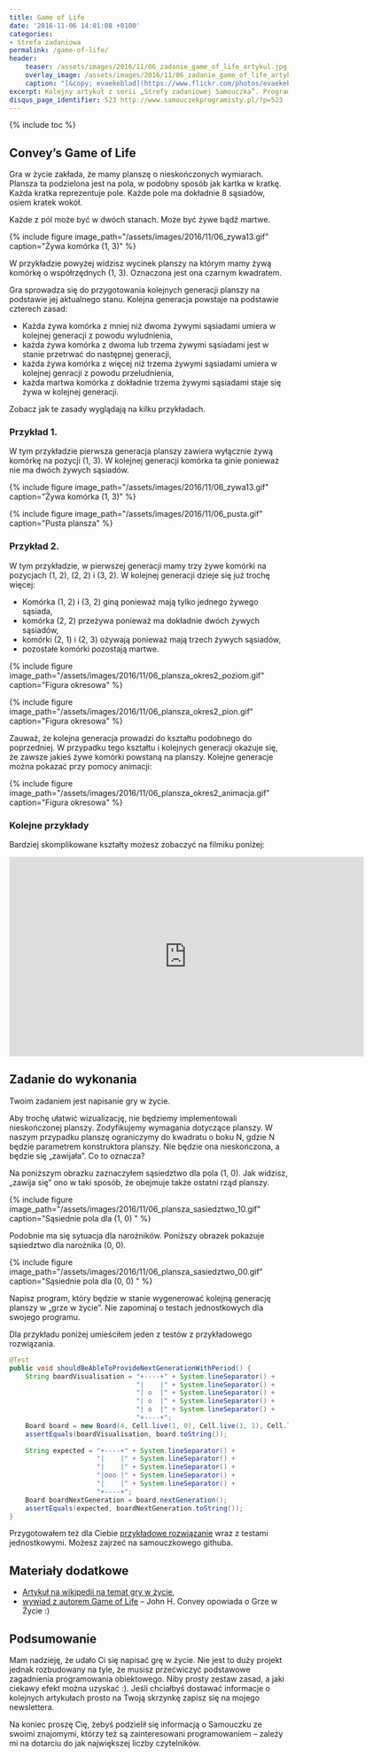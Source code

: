 ```yaml
---
title: Game of Life
date: '2016-11-06 14:01:08 +0100'
categories:
- Strefa zadaniowa
permalink: /game-of-life/
header:
    teaser: /assets/images/2016/11/06_zadanie_game_of_life_artykul.jpg
    overlay_image: /assets/images/2016/11/06_zadanie_game_of_life_artykul.jpg
    caption: "[&copy; evaekeblad](https://www.flickr.com/photos/evaekeblad/916121748/sizes/l)"
excerpt: Kolejny artykuł z serii „Strefy zadaniowej Samouczka”. Programowania najlepiej uczyć się rozwiązując konkretne problemy. Artykuł ten stawia przed Tobą właśnie taki problem. Dzisiejszym zadaniem będzie „Gra w życie” :). W każdym momencie możesz też spojrzeć do przykładowego rozwiązania, które dla Ciebie przygotowałem.
disqus_page_identifier: 523 http://www.samouczekprogramisty.pl/?p=523
---
```


{% include toc %}

## Convey’s Game of Life

Gra w życie zakłada, że mamy planszę o nieskończonych wymiarach. Plansza ta podzielona jest na pola, w podobny sposób jak kartka w kratkę. Każda kratka reprezentuje pole. Każde pole ma dokładnie 8 sąsiadów, osiem kratek wokół.

Każde z pól może być w dwóch stanach. Może być żywe bądź martwe.

{% include figure image_path="/assets/images/2016/11/06_zywa13.gif" caption="Żywa komórka (1, 3)" %}

W przykładzie powyżej widzisz wycinek planszy na którym mamy żywą komórkę o współrzędnych (1, 3). Oznaczona jest ona czarnym kwadratem.

Gra sprowadza się do przygotowania kolejnych generacji planszy na podstawie jej aktualnego stanu. Kolejna generacja powstaje na podstawie czterech zasad:

- Każda żywa komórka z mniej niż dwoma żywymi sąsiadami umiera w kolejnej generacji z powodu wyludnienia,
- każda żywa komórka z dwoma lub trzema żywymi sąsiadami jest w stanie przetrwać do następnej generacji,
- każda żywa komórka z więcej niż trzema żywymi sąsiadami umiera w kolejnej genracji z powodu przeludnienia,
- każda martwa komórka z dokładnie trzema żywymi sąsiadami staje się żywa w kolejnej generacji.

Zobacz jak te zasady wyglądają na kilku przykładach.

### Przykład 1.

W tym przykładzie pierwsza generacja planszy zawiera wyłącznie żywą komórkę na pozycji (1, 3). W kolejnej generacji komórka ta ginie ponieważ nie ma dwóch żywych sąsiadów.

{% include figure image_path="/assets/images/2016/11/06_zywa13.gif" caption="Żywa komórka (1, 3)" %}

{% include figure image_path="/assets/images/2016/11/06_pusta.gif" caption="Pusta plansza" %}

### Przykład 2.

W tym przykładzie, w pierwszej generacji mamy trzy żywe komórki na pozycjach (1, 2), (2, 2) i (3, 2). W kolejnej generacji dzieje się już trochę więcej:
- Komórka (1, 2) i (3, 2) giną ponieważ mają tylko jednego żywego sąsiada,
- komórka (2, 2) przeżywa ponieważ ma dokładnie dwóch żywych sąsiadów,
- komórki (2, 1) i (2, 3) ożywają ponieważ mają trzech żywych sąsiadów,
- pozostałe komórki pozostają martwe.

{% include figure image_path="/assets/images/2016/11/06_plansza_okres2_poziom.gif" caption="Figura okresowa" %}

{% include figure image_path="/assets/images/2016/11/06_plansza_okres2_pion.gif" caption="Figura okresowa" %}

Zauważ, że kolejna generacja prowadzi do kształtu podobnego do poprzedniej. W przypadku tego kształtu i kolejnych generacji okazuje się, że zawsze jakieś żywe komórki powstaną na planszy. Kolejne generacje można pokazać przy pomocy animacji:

{% include figure image_path="/assets/images/2016/11/06_plansza_okres2_animacja.gif" caption="Figura okresowa" %}

### Kolejne przykłady

Bardziej skomplikowane kształty możesz zobaczyć na filmiku poniżej:

<iframe width="640" height="360" src="https://www.youtube-nocookie.com/embed/C2vgICfQawE?controls=1&showinfo=1&t=1m11s" frameborder="0" allowfullscreen></iframe>

## Zadanie do wykonania

Twoim zadaniem jest napisanie gry w życie.

Aby trochę ułatwić wizualizację, nie będziemy implementowali nieskończonej planszy. Zodyfikujemy wymagania dotyczące planszy. W naszym przypadku planszę ograniczymy do kwadratu o boku N, gdzie N będzie parametrem konstruktora planszy. Nie będzie ona nieskończona, a będzie się „zawijała”. Co to oznacza?

Na poniższym obrazku zaznaczyłem sąsiedztwo dla pola (1, 0). Jak widzisz, „zawija się” ono w taki sposób, że obejmuje także ostatni rząd planszy.

{% include figure image_path="/assets/images/2016/11/06_plansza_sasiedztwo_10.gif" caption="Sąsiednie pola dla (1, 0) " %}

Podobnie ma się sytuacja dla narożników. Poniższy obrazek pokazuje sąsiedztwo dla narożnika (0, 0).

{% include figure image_path="/assets/images/2016/11/06_plansza_sasiedztwo_00.gif" caption="Sąsiednie pola dla (0, 0) " %}

Napisz program, który będzie w stanie wygenerować kolejną generację planszy w „grze w życie”. Nie zapominaj o testach jednostkowych dla swojego programu.

Dla przykładu poniżej umieściłem jeden z testów z przykładowego rozwiązania.

```java
@Test
public void shouldBeAbleToProvideNextGenerationWithPeriod() {
    String boardVisualisation = "+----+" + System.lineSeparator() +
                                "|    |" + System.lineSeparator() +
                                "| o  |" + System.lineSeparator() +
                                "| o  |" + System.lineSeparator() +
                                "| o  |" + System.lineSeparator() +
                                "+----+";
    Board board = new Board(4, Cell.live(1, 0), Cell.live(1, 1), Cell.live(1, 2));
    assertEquals(boardVisualisation, board.toString());
 
    String expected = "+----+" + System.lineSeparator() +
                      "|    |" + System.lineSeparator() +
                      "|    |" + System.lineSeparator() +
                      "|ooo |" + System.lineSeparator() +
                      "|    |" + System.lineSeparator() +
                      "+----+";
    Board boardNextGeneration = board.nextGeneration();
    assertEquals(expected, boardNextGeneration.toString());
}
```

Przygotowałem też dla Ciebie [przykładowe rozwiązanie](https://github.com/SamouczekProgramisty/StrefaZadaniowaSamouka/tree/master/03_game_of_life) wraz z testami jednostkowymi. Możesz zajrzeć na samouczkowego githuba.

## Materiały dodatkowe

- [Artykuł na wikipedii na temat gry w życie](https://en.wikipedia.org/wiki/Conway%27s_Game_of_Life),
- [wywiad z autorem Game of Life](https://www.youtube.com/watch?v=R9Plq-D1gEk) – John H. Convey opowiada o Grze w Życie :)

## Podsumowanie

Mam nadzieję, że udało Ci się napisać grę w życie. Nie jest to duży projekt jednak rozbudowany na tyle, że musisz przećwiczyć podstawowe zagadnienia programowania obiektowego. Niby prosty zestaw zasad, a jaki ciekawy efekt można uzyskać :). Jeśli chciałbyś dostawać informacje o kolejnych artykułach prosto na Twoją skrzynkę zapisz się na mojego newslettera.

Na koniec proszę Cię, żebyś podzielił się informacją o Samouczku ze swoimi znajomymi, którzy też są zainteresowani programowaniem – zależy mi na dotarciu do jak największej liczby czytelników.
